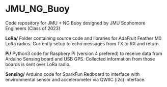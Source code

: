 # JMU_NG_Buoy
Code repository for JMU + NG Buoy designed by JMU Sophomore Engineers (Class of 2023)

**LoRa/** Folder containing source code and libraries for AdaFruit Feather M0 LoRa radios. Currently setup to echo messages from TX to RX and return.

**Pi/** Python3 code for Raspbery Pi (version 4 prefered) to receive data from Arduino Sensing board and USB GPS. Collected information from those boards is sent over LoRa radio.

**Sensing/** Arduino code for SparkFun Redboard to interface with environmental sensor and accelerometer via QWIIC (i2c) interface.
